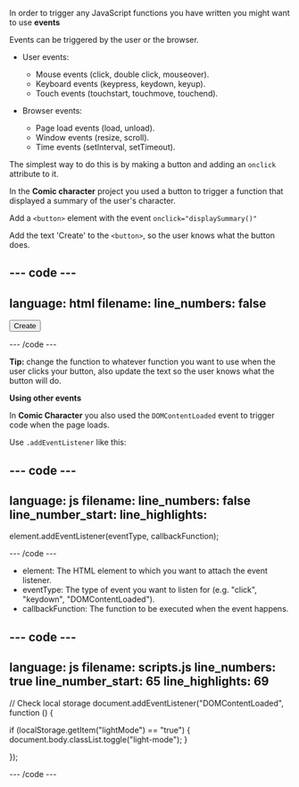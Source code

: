 In order to trigger any JavaScript functions you have written you might want to use **events**

Events can be triggered by the user or the browser.

- User events:
  - Mouse events (click, double click, mouseover).
  - Keyboard events (keypress, keydown, keyup).
  - Touch events (touchstart, touchmove, touchend).

- Browser events:
  - Page load events (load, unload).
  - Window events (resize, scroll).
  - Time events (setInterval, setTimeout).

The simplest way to do this is by making a button and adding an `onclick` attribute to it.

In the **Comic character** project you used a button to trigger a function that displayed a summary of the user's character.

Add a `<button>` element with the event `onclick="displaySummary()"`

Add the text 'Create' to the `<button>`, so the user knows what the button does.

## --- code ---

language: html
filename:
line_numbers: false
--------------------------------------------------------

<button onclick="displaySummary()">Create</button>

\--- /code ---

**Tip:** change the function to whatever function you want to use when the user clicks your button, also update the text so the user knows what the button will do.

**Using other events**

In **Comic Character** you also used the `DOMContentLoaded` event to trigger code when the page loads.

Use `.addEventListener` like this:

## --- code ---

language: js
filename:
line_numbers: false
line_number_start:
line_highlights:
-----------------------------------------------------

element.addEventListener(eventType, callbackFunction);

\--- /code ---

- element: The HTML element to which you want to attach the event listener.
- eventType: The type of event you want to listen for (e.g. "click", "keydown", "DOMContentLoaded").
- callbackFunction: The function to be executed when the event happens.

## --- code ---

language: js
filename: scripts.js
line_numbers: true
line_number_start: 65
line_highlights: 69
--------------------------------------------------------

// Check local storage
document.addEventListener("DOMContentLoaded", function () {

if (localStorage.getItem("lightMode") == "true") {
document.body.classList.toggle("light-mode");
}

});

\--- /code ---
